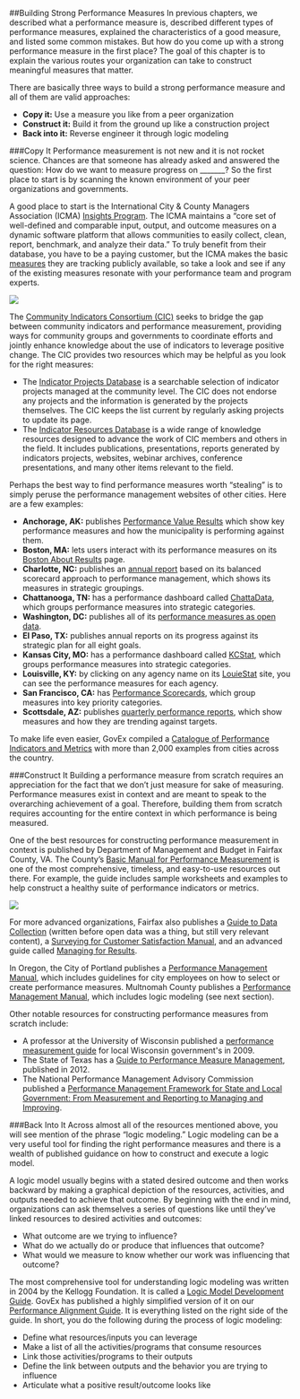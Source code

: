 ##Building Strong Performance Measures
In previous chapters, we described what a performance measure is, described different types of performance measures, explained the characteristics of a good measure, and listed some common mistakes. But how do you come up with a strong performance measure in the first place? The goal of this chapter is to explain the various routes your organization can take to construct meaningful measures that matter.

There are basically three ways to build a strong performance measure and all of them are valid approaches:
  * **Copy it:** Use a measure you like from a peer organization
  * **Construct it:** Build it from the ground up like a construction project
  * **Back into it:** Reverse engineer it through logic modeling

###Copy It
Performance measurement is not new and it is not rocket science. Chances are that someone has already asked and answered the question: How do we want to measure progress on _______? So the first place to start is by scanning the known environment of your peer organizations and governments.

A good place to start is the International City & County Managers Association (ICMA) [Insights Program](http://icma.org/en/results/center_for_performance_measurement/icma_insights). The ICMA maintains a “core set of well-defined and comparable input, output, and outcome measures on a dynamic software platform that allows communities to easily collect, clean, report, benchmark, and analyze their data.” To truly benefit from their database, you have to be a paying customer, but the ICMA makes the basic [measures](http://icma.org/Documents/Document/Document/306244?utm_source=ICMA&utm_medium=Document&utm_campaign=Insightsmeasures) they are tracking publicly available, so take a look and see if any of the existing measures resonate with your performance team and program experts.

<img src="https://raw.githubusercontent.com/govex/performance-management-getting-started/master/Pics/ICMA.png">

The [Community Indicators Consortium (CIC)](http://www.communityindicators.net/about) seeks to bridge the gap between community indicators and performance measurement, providing ways for community groups and governments to coordinate efforts and jointly enhance knowledge about the use of indicators to leverage positive change. The CIC provides two resources which may be helpful as you look for the right measures:
* The [Indicator Projects Database](http://www.communityindicators.net/projects) is a searchable selection of indicator projects managed at the community level. The CIC does not endorse any projects and the information is generated by the projects themselves. The CIC keeps the list current by regularly asking projects to update its page.
* The [Indicator Resources Database](http://www.communityindicators.net/publications) is a wide range of knowledge resources designed to advance the work of CIC members and others in the field. It includes publications, presentations, reports generated by indicators projects, websites, webinar archives, conference presentations, and many other items relevant to the field.

Perhaps the best way to find performance measures worth “stealing” is to simply peruse the performance management websites of other cities. Here are a few examples:
* **Anchorage, AK:** publishes [Performance Value Results](http://www.muni.org/Departments/Mayor/Pages/PVR.aspx) which show key performance measures and how the municipality is performing against them.
* **Boston, MA:** lets users interact with its performance measures on its [Boston About Results](http://www.cityofboston.gov/bar/scorecard/reader.html) page.
* **Charlotte, NC:** publishes an [annual report](http://charmeck.org/city/charlotte/MFS/budget/Pages/planning.aspx) based on its balanced scorecard approach to performance management, which shows its measures in strategic groupings.
* **Chattanooga, TN:** has a performance dashboard called [ChattaData](https://performance.chattanooga.gov/), which groups performance measures into strategic categories.
* **Washington, DC:** publishes all of its [performance measures as open data](http://opendata.dc.gov/datasets?keyword=Performance&sort_by=relevance).
* **El Paso, TX:** publishes annual reports on its progress against its strategic plan for all eight goals.
* **Kansas City, MO:** has a performance dashboard called [KCStat](https://kcstat.kcmo.org/), which groups performance measures into strategic categories.
* **Louisville, KY:** by clicking on any agency name on its [LouieStat](http://louiestat.louisvilleky.gov/) site, you can see the performance measures for each agency.
* **San Francisco, CA:** has [Performance Scorecards](http://sfgov.org/scorecards/), which group measures into key priority categories.
* **Scottsdale, AZ:** publishes [quarterly performance reports](http://www.scottsdaleaz.gov/Assets/ScottsdaleAZ/Performance+Management/1Q2016_Quarterly_Performance_Report.pdf), which show measures and how they are trending against targets.

To make life even easier, GovEx compiled a [Catalogue of Performance Indicators and Metrics](https://docs.google.com/spreadsheets/d/11h1EYm84vU5xOmVd8M768OJoZZACWcYqPVEb8-qrHqI/edit?usp=sharing) with more than 2,000 examples from cities across the country.

###Construct It
Building a performance measure from scratch requires an appreciation for the fact that we don’t just measure for sake of measuring. Performance measures exist in context and are meant to speak to the overarching achievement of a goal. Therefore, building them from scratch requires accounting for the entire context in which performance is being measured.

One of the best resources for constructing performance measurement in context is published by Department of Management and Budget in Fairfax County, VA. The County’s [Basic Manual for Performance Measurement](http://www.fairfaxcounty.gov/dmb/performance_measurement/basic_manual.pdf) is one of the most comprehensive, timeless, and easy-to-use resources out there. For example, the guide includes sample worksheets and examples to help construct a healthy suite of performance indicators or metrics.

<img src="https://raw.githubusercontent.com/govex/performance-management-getting-started/master/Pics/FC%20Worksheet.png">

For more advanced organizations, Fairfax also publishes a [Guide to Data Collection](http://www.fairfaxcounty.gov/dmb/performance_measurement/data_collection_manual.pdf) (written before open data was a thing, but still very relevant content), a [Surveying for Customer Satisfaction Manual](http://www.fairfaxcounty.gov/dmb/performance_measurement/survey_manual.pdf), and an advanced guide called [Managing for Results](http://www.fairfaxcounty.gov/dmb/performance_measurement/manages_for_results.pdf).

In Oregon, the City of Portland publishes a [Performance Management Manual](https://www.portlandoregon.gov/cbo/article/513721), which includes guidelines for city employees on how to select or create performance measures. Multnomah County publishes a [Performance Management Manual](https://multco.us/file/27288/download), which includes logic modeling (see next section).

Other notable resources for constructing performance measures from scratch include:
* A professor at the University of Wisconsin published a [performance measurement guide](http://localgovinstitute.org/sites/default/files/Performance%20Measurement%20manual%20Volume%20II.pdf) for local Wisconsin government's in 2009.  
* The State of Texas has a [Guide to Performance Measure Management](http://www.sao.texas.gov/reports/main/12-333.pdf), published in 2012.
* The National Performance Management Advisory Commission published a [Performance Management Framework for State and Local Government: From Measurement and Reporting to Managing and Improving](http://www.nasbo.org/sites/default/files/APerformanceManagementFramework.pdf).

###Back Into It
Across almost all of the resources mentioned above, you will see mention of the phrase “logic modeling.” Logic modeling can be  a very useful tool for finding the right performance measures and there is a wealth of published guidance on how to construct and execute a logic model.

A logic model usually begins with a stated desired outcome and then works backward by making a graphical depiction of the resources, activities, and outputs needed to achieve that outcome. By beginning with the end in mind, organizations can ask themselves a series of questions like until they’ve linked resources to desired activities and outcomes:
* What outcome are we trying to influence?
* What do we actually do or produce that influences that outcome?
* What would we measure to know whether our work was influencing that outcome?

The most comprehensive tool for understanding logic modeling was written in 2004 by the Kellogg Foundation. It is called a [Logic Model Development Guide](http://www.smartgivers.org/uploads/logicmodelguidepdf.pdf). GovEx has published a highly simplified version of it on our [Performance Alignment Guide](https://drive.google.com/file/d/0B9eOOc60hbhLUG55bURsSTZwdms/view?usp=sharing`). It is everything listed on the right side of the guide. In short, you do the following during the process of logic modeling:
* Define what resources/inputs you can leverage
* Make a list of all the activities/programs that consume resources
* Link those activities/programs to their outputs
* Define the link between outputs and the behavior you are trying to influence
* Articulate what a positive result/outcome looks like
